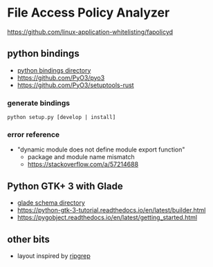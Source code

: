 File Access Policy Analyzer
===

https://github.com/linux-application-whitelisting/fapolicyd

## python bindings
- [python bindings directory](py)
- https://github.com/PyO3/pyo3
- https://github.com/PyO3/setuptools-rust

### generate bindings
`python setup.py [develop | install]`

### error reference
- "dynamic module does not define module export function"
  - package and module name mismatch
  - https://stackoverflow.com/a/57214688
  
## Python GTK+ 3 with Glade
- [glade schema directory](ui/glade)
- https://python-gtk-3-tutorial.readthedocs.io/en/latest/builder.html
- https://pygobject.readthedocs.io/en/latest/getting_started.html

## other bits
- layout inspired by [ripgrep](https://github.com/BurntSushi/ripgrep)
